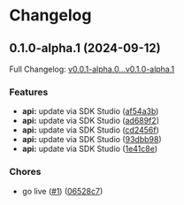 # Changelog

## 0.1.0-alpha.1 (2024-09-12)

Full Changelog: [v0.0.1-alpha.0...v0.1.0-alpha.1](https://github.com/lumalabs/luma_ai-python/compare/v0.0.1-alpha.0...v0.1.0-alpha.1)

### Features

* **api:** update via SDK Studio ([af54a3b](https://github.com/lumalabs/luma_ai-python/commit/af54a3b6e2153c86940e618a18ea91b02c244e94))
* **api:** update via SDK Studio ([ad689f2](https://github.com/lumalabs/luma_ai-python/commit/ad689f21df06aa2c3d244ee17d0dbdd56dcfdf63))
* **api:** update via SDK Studio ([cd2456f](https://github.com/lumalabs/luma_ai-python/commit/cd2456fc6664b8fbcb05fe13f09214d32ce1a11f))
* **api:** update via SDK Studio ([93dbb98](https://github.com/lumalabs/luma_ai-python/commit/93dbb98e7982431a51f921a221b72ec884864980))
* **api:** update via SDK Studio ([1e41c8e](https://github.com/lumalabs/luma_ai-python/commit/1e41c8e7e99df5fa26a130da8caa749034284b8d))


### Chores

* go live ([#1](https://github.com/lumalabs/luma_ai-python/issues/1)) ([06528c7](https://github.com/lumalabs/luma_ai-python/commit/06528c75bc883bdbfd38af156a6c14cd0cde44f1))

